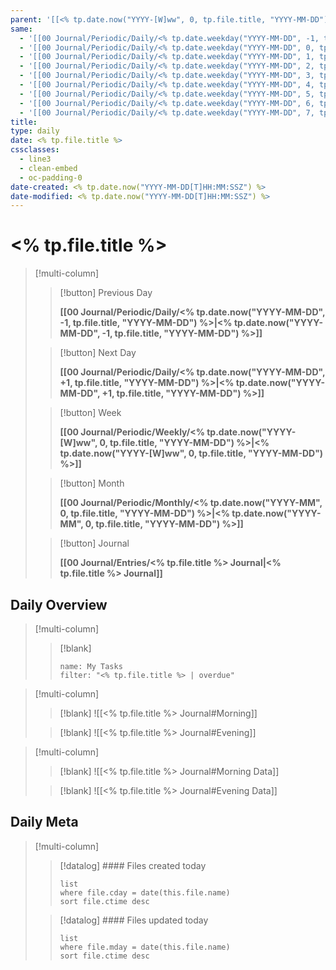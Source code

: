 ```yaml
---
parent: '[[<% tp.date.now("YYYY-[W]ww", 0, tp.file.title, "YYYY-MM-DD") %>|<% tp.date.now("YYYY-[W]ww", 0, tp.file.title, "YYYY-MM-DD") %>]]'
same:
  - '[[00 Journal/Periodic/Daily/<% tp.date.weekday("YYYY-MM-DD", -1, tp.file.title, "YYYY-MM-DD") %>|<% tp.date.weekday("YYYY-MM-DD", -1, tp.file.title, "YYYY-MM-DD") %>]]'
  - '[[00 Journal/Periodic/Daily/<% tp.date.weekday("YYYY-MM-DD", 0, tp.file.title, "YYYY-MM-DD") %>|<% tp.date.weekday("YYYY-MM-DD", 0, tp.file.title, "YYYY-MM-DD") %>]]'
  - '[[00 Journal/Periodic/Daily/<% tp.date.weekday("YYYY-MM-DD", 1, tp.file.title, "YYYY-MM-DD") %>|<% tp.date.weekday("YYYY-MM-DD", 1, tp.file.title, "YYYY-MM-DD") %>]]'
  - '[[00 Journal/Periodic/Daily/<% tp.date.weekday("YYYY-MM-DD", 2, tp.file.title, "YYYY-MM-DD") %>|<% tp.date.weekday("YYYY-MM-DD", 2, tp.file.title, "YYYY-MM-DD") %>]]'
  - '[[00 Journal/Periodic/Daily/<% tp.date.weekday("YYYY-MM-DD", 3, tp.file.title, "YYYY-MM-DD") %>|<% tp.date.weekday("YYYY-MM-DD", 3, tp.file.title, "YYYY-MM-DD") %>]]'
  - '[[00 Journal/Periodic/Daily/<% tp.date.weekday("YYYY-MM-DD", 4, tp.file.title, "YYYY-MM-DD") %>|<% tp.date.weekday("YYYY-MM-DD", 4, tp.file.title, "YYYY-MM-DD") %>]]'
  - '[[00 Journal/Periodic/Daily/<% tp.date.weekday("YYYY-MM-DD", 5, tp.file.title, "YYYY-MM-DD") %>|<% tp.date.weekday("YYYY-MM-DD", 5, tp.file.title, "YYYY-MM-DD") %>]]'
  - '[[00 Journal/Periodic/Daily/<% tp.date.weekday("YYYY-MM-DD", 6, tp.file.title, "YYYY-MM-DD") %>|<% tp.date.weekday("YYYY-MM-DD", 6, tp.file.title, "YYYY-MM-DD") %>]]'
  - '[[00 Journal/Periodic/Daily/<% tp.date.weekday("YYYY-MM-DD", 7, tp.file.title, "YYYY-MM-DD") %>|<% tp.date.weekday("YYYY-MM-DD", 7, tp.file.title, "YYYY-MM-DD") %>]]'
title: 
type: daily
date: <% tp.file.title %>
cssclasses:
  - line3
  - clean-embed
  - oc-padding-0
date-created: <% tp.date.now("YYYY-MM-DD[T]HH:MM:SSZ") %>
date-modified: <% tp.date.now("YYYY-MM-DD[T]HH:MM:SSZ") %>
---
```


# <% tp.file.title %>

> [!multi-column]
>
> > [!button]
> > Previous Day
> >
> > **[[00 Journal/Periodic/Daily/<% tp.date.now("YYYY-MM-DD", -1, tp.file.title, "YYYY-MM-DD") %>|<% tp.date.now("YYYY-MM-DD", -1, tp.file.title, "YYYY-MM-DD") %>]]**
>
> > [!button]
> > Next Day
> >
> > **[[00 Journal/Periodic/Daily/<% tp.date.now("YYYY-MM-DD", +1, tp.file.title, "YYYY-MM-DD") %>|<% tp.date.now("YYYY-MM-DD", +1, tp.file.title, "YYYY-MM-DD") %>]]**
>
> > [!button]
> > Week
> >
> > **[[00 Journal/Periodic/Weekly/<% tp.date.now("YYYY-[W]ww", 0, tp.file.title, "YYYY-MM-DD") %>|<% tp.date.now("YYYY-[W]ww", 0, tp.file.title, "YYYY-MM-DD") %>]]**
>
> > [!button]
> > Month
> >
> > **[[00 Journal/Periodic/Monthly/<% tp.date.now("YYYY-MM", 0, tp.file.title, "YYYY-MM-DD") %>|<% tp.date.now("YYYY-MM", 0, tp.file.title, "YYYY-MM-DD") %>]]**
>
> > [!button]
> > Journal
> >
> > **[[00 Journal/Entries/<% tp.file.title %> Journal|<% tp.file.title %> Journal]]**

## Daily Overview

> [!multi-column]
>
> > [!blank]
> > ```todoist
> > name: My Tasks 
> > filter: "<% tp.file.title %> | overdue"  
> > ``` 

> [!multi-column]
>
> > [!blank]
> > ![[<% tp.file.title %> Journal#Morning]]
>
> > [!blank]
> > ![[<% tp.file.title %> Journal#Evening]]

> [!multi-column]
>
> > [!blank]
> > ![[<% tp.file.title %> Journal#Morning Data]]
>
> > [!blank]
> > ![[<% tp.file.title %> Journal#Evening Data]]

## Daily Meta

> [!multi-column]
> > [!datalog] #### Files created today
> > ```dataview
> > list
> > where file.cday = date(this.file.name)
> > sort file.ctime desc
> > ```
>
> > [!datalog] #### Files updated today
> > ```dataview
> > list
> > where file.mday = date(this.file.name)
> > sort file.ctime desc
> > ```
